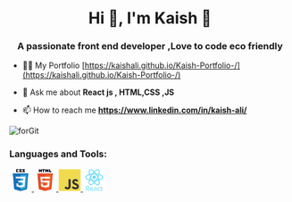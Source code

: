 <h1 align="center">Hi 👋, I'm Kaish 💸</h1>
<h3 align="center">A passionate front end developer ,Love to code eco friendly</h3>

- 👨‍💻 My Portfolio [https://kaishali.github.io/Kaish-Portfolio-/](https://kaishali.github.io/Kaish-Portfolio-/)

- 💬 Ask me about **React js , HTML,CSS ,JS**

- 📫 How to reach me **https://www.linkedin.com/in/kaish-ali/**

<img src="https://github.com/KaishAli/KaishAli/raw/main/assets/91947877/b63968c0-9894-4a6d-9c4a-017893ed9265.gif" alt="forGit" width="200" height="200">

<p align="left">
</p>

<h3 align="left">Languages and Tools:</h3>
<p align="left"> <a href="https://www.w3schools.com/css/" target="_blank" rel="noreferrer"> <img src="https://raw.githubusercontent.com/devicons/devicon/master/icons/css3/css3-original-wordmark.svg" alt="css3" width="40" height="40"/> </a> <a href="https://www.w3.org/html/" target="_blank" rel="noreferrer"> <img src="https://raw.githubusercontent.com/devicons/devicon/master/icons/html5/html5-original-wordmark.svg" alt="html5" width="40" height="40"/> </a> <a href="https://developer.mozilla.org/en-US/docs/Web/JavaScript" target="_blank" rel="noreferrer"> <img src="https://raw.githubusercontent.com/devicons/devicon/master/icons/javascript/javascript-original.svg" alt="javascript" width="40" height="40"/> </a> <a href="https://reactjs.org/" target="_blank" rel="noreferrer"> <img src="https://raw.githubusercontent.com/devicons/devicon/master/icons/react/react-original-wordmark.svg" alt="react" width="40" height="40"/> </a> </p>
<!---
KaishAli/KaishAli is a ✨ special ✨ repository because its `README.md` (this file) appears on your GitHub profile.
You can click the Preview link to take a look at your changes.
--->
